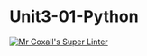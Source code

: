 # Unit3-01-Python
[![Mr Coxall's Super Linter](https://github.com/ICS3U-Programming-Adwok-k/Unit3-01-Python/workflows/Mr%20Coxall's%20Super%20Linter/badge.svg)](https://github.com/ICS3U-Programming-Adwok-k/Unit3-01-Python/actions/)
